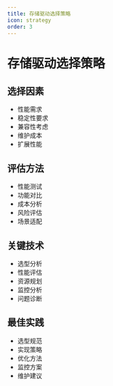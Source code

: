```yaml
---
title: 存储驱动选择策略
icon: strategy
order: 3
---
```


# 存储驱动选择策略

## 选择因素
- 性能需求
- 稳定性要求
- 兼容性考虑
- 维护成本
- 扩展性能

## 评估方法
- 性能测试
- 功能对比
- 成本分析
- 风险评估
- 场景适配

## 关键技术
- 选型分析
- 性能评估
- 资源规划
- 监控分析
- 问题诊断

## 最佳实践
- 选型规范
- 实现策略
- 优化方法
- 监控方案
- 维护建议
